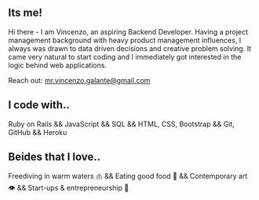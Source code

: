 ## Its me!
Hi there - I am Vincenzo, an aspiring Backend Developer. Having a project management background with heavy product management influences, I always was drawn to data driven decisions and creative problem solving. It came very natural to start coding and I immediately got interested in the logic behind web applications. 

Reach out: mr.vincenzo.galante@gmail.com

## I code with..
Ruby on Rails && JavaScript && SQL && HTML, CSS, Bootstrap && Git, GitHub && Heroku

## Beides that I love..
Freediving in warm waters 🫁 && Eating good food 👄 && Contemporary art 👁 && Start-ups & entrepreneurship 🧠
